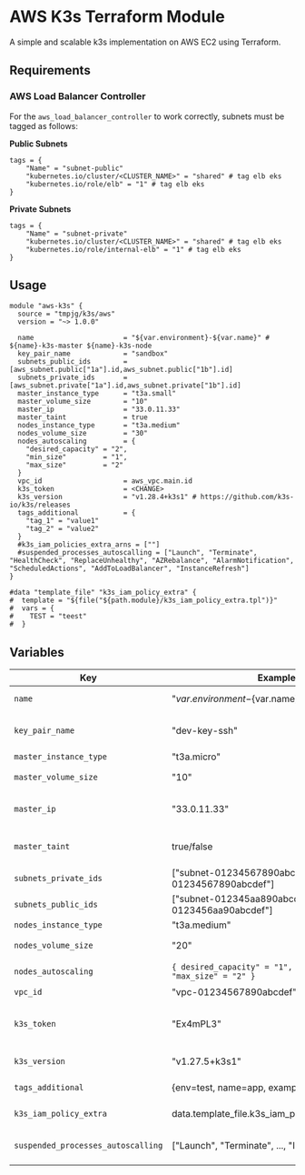 
# AWS K3s Terraform Module

A simple and scalable k3s implementation on AWS EC2 using Terraform.

## Requirements

### AWS Load Balancer Controller

For the `aws_load_balancer_controller` to work correctly, subnets must be tagged as follows:

**Public Subnets**

```hcl
tags = {
    "Name" = "subnet-public"
    "kubernetes.io/cluster/<CLUSTER_NAME>" = "shared" # tag elb eks
    "kubernetes.io/role/elb" = "1" # tag elb eks
}
```

**Private Subnets**

```hcl
tags = {
    "Name" = "subnet-private"
    "kubernetes.io/cluster/<CLUSTER_NAME>" = "shared" # tag elb eks
    "kubernetes.io/role/internal-elb" = "1" # tag elb eks
}
```

## Usage

```hcl
module "aws-k3s" {
  source = "tmpjg/k3s/aws"
  version = "~> 1.0.0"

  name                      = "${var.environment}-${var.name}" # ${name}-k3s-master ${name}-k3s-node
  key_pair_name             = "sandbox"
  subnets_public_ids        = [aws_subnet.public["1a"].id,aws_subnet.public["1b"].id]
  subnets_private_ids       = [aws_subnet.private["1a"].id,aws_subnet.private["1b"].id]
  master_instance_type      = "t3a.small"
  master_volume_size        = "10"
  master_ip                 = "33.0.11.33"
  master_taint              = true
  nodes_instance_type       = "t3a.medium"
  nodes_volume_size         = "30"
  nodes_autoscaling         = {
    "desired_capacity" = "2",
    "min_size"         = "1",
    "max_size"         = "2"
  }
  vpc_id                    = aws_vpc.main.id
  k3s_token                 = <CHANGE>
  k3s_version               = "v1.28.4+k3s1" # https://github.com/k3s-io/k3s/releases
  tags_additional           = {
    "tag_1" = "value1"
    "tag_2" = "value2"
  }
  #k3s_iam_policies_extra_arns = [""]
  #suspended_processes_autoscalling = ["Launch", "Terminate", "HealthCheck", "ReplaceUnhealthy", "AZRebalance", "AlarmNotification", "ScheduledActions", "AddToLoadBalancer", "InstanceRefresh"]
}

#data "template_file" "k3s_iam_policy_extra" {
#  template = "${file("${path.module}/k3s_iam_policy_extra.tpl")}"
#  vars = {
#    TEST = "teest"
#  }
```

## Variables

| Key                          | Example                                                                 | Description |
|------------------------------|-------------------------------------------------------------------------|-------------|
| `name`                       | "${var.environment}-${var.name}"                                        | Cluster name (and prefix) |
| `key_pair_name`              | "dev-key-ssh"                                                           | AWS SSH key name used to access instances |
| `master_instance_type`       | "t3a.micro"                                                             | Master instance type |
| `master_volume_size`         | "10"                                                                    | Master volume size (GB) |
| `master_ip`                  | "33.0.11.33"                                                            | Master IP (uses the first subnet from `subnets_private_ids`) |
| `master_taint`               | true/false                                                              | Enable/Disable Taint on master to prevent pod scheduling |
| `subnets_private_ids`        | ["subnet-01234567890abcdef","subnet-01234567890abcdef"]                 | Private subnet IDs for the cluster |
| `subnets_public_ids`         | ["subnet-012345aa890abcdef","subnet-0123456aa90abcdef"]                 | Public subnet IDs for the cluster |
| `nodes_instance_type`        | "t3a.medium"                                                            | Node instance type |
| `nodes_volume_size`          | "20"                                                                    | Node volume size (GB) |
| `nodes_autoscaling`          | `{ desired_capacity" = "1", "min_size" = "1", "max_size" = "2" }`       | Node autoscaling configuration |
| `vpc_id`                     | "vpc-01234567890abcdef"                                                 | Cluster VPC ID |
| `k3s_token`                  | "Ex4mPL3"                                                               | Internal token used by k3s to connect nodes with the master |
| `k3s_version`                | "v1.27.5+k3s1"                                                          | k3s version to use ([releases](https://github.com/k3s-io/k3s/releases)) |
| `tags_additional`            | {env=test, name=app, example=value}                                     | Additional tags for all resources (map) |
| `k3s_iam_policy_extra`       | data.template_file.k3s_iam_policy_extra.rendered                        | JSON with extra IAM policy for the cluster |
| `suspended_processes_autoscalling` | ["Launch", "Terminate", ..., "InstanceRefresh"]                   | Suspend autoscaling processes ([reference](https://registry.terraform.io/providers/hashicorp/aws/latest/docs/resources/autoscaling_group#suspended_processes)) |
